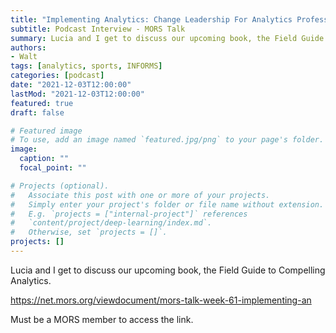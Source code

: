 ```yaml
---
title: "Implementing Analytics: Change Leadership For Analytics Professionals"
subtitle: Podcast Interview - MORS Talk
summary: Lucia and I get to discuss our upcoming book, the Field Guide to Compelling Analytics.
authors:
- Walt
tags: [analytics, sports, INFORMS]
categories: [podcast]
date: "2021-12-03T12:00:00"
lastMod: "2021-12-03T12:00:00"
featured: true
draft: false

# Featured image
# To use, add an image named `featured.jpg/png` to your page's folder. 
image:
  caption: ""
  focal_point: ""

# Projects (optional).
#   Associate this post with one or more of your projects.
#   Simply enter your project's folder or file name without extension.
#   E.g. `projects = ["internal-project"]` references 
#   `content/project/deep-learning/index.md`.
#   Otherwise, set `projects = []`.
projects: []
---
```


Lucia and I get to discuss our upcoming book, the Field Guide to Compelling Analytics.

https://net.mors.org/viewdocument/mors-talk-week-61-implementing-an

Must be a MORS member to access the link.